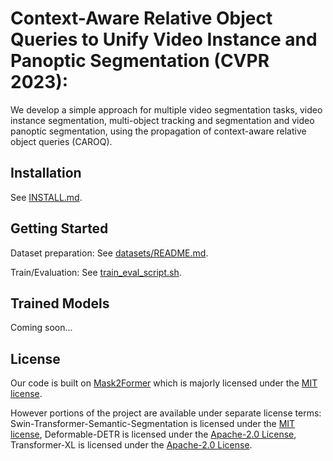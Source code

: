 # Context-Aware Relative Object Queries to Unify Video Instance and Panoptic Segmentation (CVPR 2023):

We develop a simple approach for multiple video segmentation tasks, video instance segmentation, multi-object tracking and segmentation and video panoptic segmentation, using the propagation of context-aware relative object queries (CAROQ).


## Installation

See [INSTALL.md](https://github.com/AnwesaChoudhuri/CAROQ/blob/master/INSTALL.md).


## Getting Started

Dataset preparation: See [datasets/README.md](https://github.com/AnwesaChoudhuri/CAROQ/blob/master/datasets/README.md).

Train/Evaluation: See [train_eval_script.sh](https://github.com/AnwesaChoudhuri/CAROQ/blob/master/train_eval_script.sh).


## Trained Models

Coming soon...


## License

Our code is built on [Mask2Former](https://github.com/facebookresearch/Mask2Former) which is majorly licensed under the [MIT license](https://github.com/facebookresearch/Mask2Former/blob/main/LICENSE).
 
However portions of the project are available under separate license terms: Swin-Transformer-Semantic-Segmentation is licensed under the [MIT license](https://github.com/SwinTransformer/Swin-Transformer-Semantic-Segmentation/blob/main/LICENSE), Deformable-DETR is licensed under the [Apache-2.0 License](https://github.com/fundamentalvision/Deformable-DETR/blob/main/LICENSE), Transformer-XL is licensed under the [Apache-2.0 License](https://github.com/kimiyoung/transformer-xl/blob/master/LICENSE).



